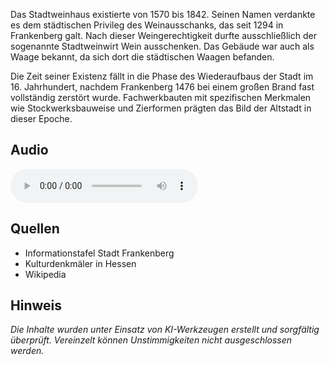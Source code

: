 Das Stadtweinhaus existierte von 1570 bis 1842. Seinen Namen verdankte es dem städtischen Privileg des Weinausschanks, das seit 1294 in Frankenberg galt. Nach dieser Weingerechtigkeit durfte ausschließlich der sogenannte Stadtweinwirt Wein ausschenken. Das Gebäude war auch als Waage bekannt, da sich dort die städtischen Waagen befanden. 

Die Zeit seiner Existenz fällt in die Phase des Wiederaufbaus der Stadt im 16. Jahrhundert, nachdem Frankenberg 1476 bei einem großen Brand fast vollständig zerstört wurde. Fachwerkbauten mit spezifischen Merkmalen wie Stockwerksbauweise und Zierformen prägten das Bild der Altstadt in dieser Epoche.

## Audio

<audio controls class="full-width-audio">
  <source src="locales/frankenberg/de/p29.mp3" type="audio/mpeg">
  Dein Browser unterstützt kein Audioelement.
</audio>

## Quellen

- Informationstafel Stadt Frankenberg
- Kulturdenkmäler in Hessen
- Wikipedia

## Hinweis

_Die Inhalte wurden unter Einsatz von KI-Werkzeugen erstellt und sorgfältig überprüft. Vereinzelt können Unstimmigkeiten nicht ausgeschlossen werden._